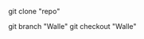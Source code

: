 <!-- Clones repo to folder -->

git clone "repo"

<!-- Creates branch named Walle -->

git branch "Walle"
git checkout "Walle"
